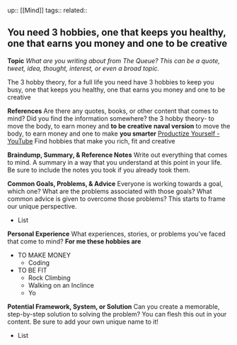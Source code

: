 up::  [[Mind]]
tags::
related::
## You need 3 hobbies, one that keeps you healthy, one that earns you money and one to be creative 

**Topic**
*What are you writing about from The Queue? This can be a quote, tweet, idea, thought, interest,* *or even a broad topic.*

The 3 hobby theory, for a full life you need have 3 hobbies to keep you busy, one that keeps you healthy, one that earns you money and one to be creative

**References**
Are there any quotes, books, or other content that comes to mind? Did you find the information somewhere?
the 3 hobby theory- to move the body, to earn money and **to be creative**
**naval version**
to move the body, to earn money and one to make **you smarter**
[Productize Yourself - YouTube](https://www.youtube.com/watch?v=wICGnoYtciA)
Find hobbies that make you rich, fit and creative

**Braindump, Summary, & Reference Notes**
Write out everything that comes to mind. A summary in a way that you understand at this point in your life. Be sure to include the notes you took if you already took them.


**Common Goals, Problems, & Advice**
Everyone is working towards a goal, which one? What are the problems associated with those goals? What common advice is given to overcome those problems? This starts to frame our unique perspective.

  - List

  **Personal Experience**
What experiences, stories, or problems you’ve faced that come to mind?
 **For me these hobbies are**
  - TO MAKE MONEY
	  - Coding
  - TO BE FIT
	  - Rock Climbing
	  - Walking on an Inclince
	  - Yo

  **Potential Framework, System, or Solution**
  Can you create a memorable, step-by-step solution to solving the problem? You can flesh this out in your content. Be sure to add your own unique name to it!

  - List
